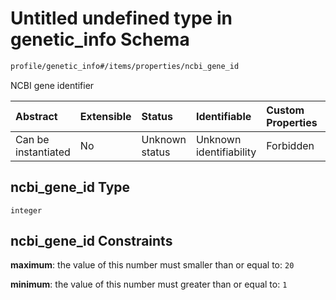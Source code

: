 # Untitled undefined type in genetic\_info Schema

```txt
profile/genetic_info#/items/properties/ncbi_gene_id
```

NCBI gene identifier

| Abstract            | Extensible | Status         | Identifiable            | Custom Properties | Additional Properties | Access Restrictions | Defined In                                                                               |
| :------------------ | :--------- | :------------- | :---------------------- | :---------------- | :-------------------- | :------------------ | :--------------------------------------------------------------------------------------- |
| Can be instantiated | No         | Unknown status | Unknown identifiability | Forbidden         | Allowed               | none                | [genetic\_info.schema.json\*](../../out/genetic_info.schema.json "open original schema") |

## ncbi\_gene\_id Type

`integer`

## ncbi\_gene\_id Constraints

**maximum**: the value of this number must smaller than or equal to: `20`

**minimum**: the value of this number must greater than or equal to: `1`
